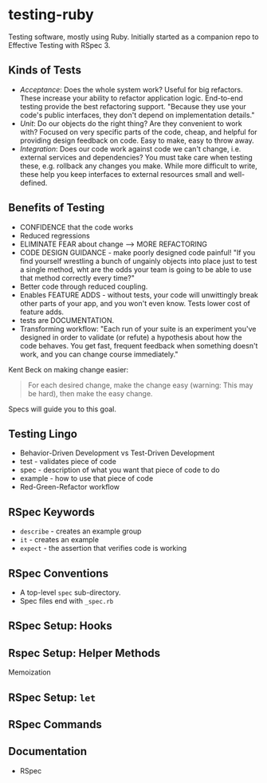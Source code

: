 # testing-ruby
Testing software, mostly using Ruby. Initially started as a companion repo to  Effective Testing with RSpec 3.

## Kinds of Tests

* _Acceptance_: Does the whole system work? Useful for big refactors.  These increase your ability to refactor application logic. End-to-end testing provide the best refactoring support. "Because they use your code's public interfaces, they don't depend on implementation details."
* _Unit_: Do our objects do the right thing? Are they convenient to work with? Focused on very specific parts of the code, cheap, and helpful for providing design feedback on code. Easy to make, easy to throw away.
* _Integration_: Does our code work against code we can't change, i.e. external services and dependencies? You must take care when testing these, e.g. rollback any changes you make.  While more difficult to write, these help you keep interfaces to external resources small and well-defined.


## Benefits of Testing

* CONFIDENCE that the code works
* Reduced regressions
* ELIMINATE FEAR about change --> MORE REFACTORING
* CODE DESIGN GUIDANCE - make poorly designed code painful! "If you find yourself wrestling a bunch of ungainly objects into place just to test a single method, wht are the odds your team is going to be able to use that method correctly every time?"
* Better code through reduced coupling.
* Enables FEATURE ADDS - without tests, your code will unwittingly break other parts of your app, and you won't even know. Tests lower cost of feature adds.
* tests are DOCUMENTATION.
* Transforming workflow: "Each run of your suite is an experiment you've designed in order to validate (or refute) a hypothesis about how the code behaves. You get fast, frequent feedback when something doesn't work, and you can change course immediately."

Kent Beck on making change easier:
> For each desired change, make the change easy (warning: This may be hard), then make the easy change.

Specs will guide you to this goal.

## Testing Lingo

* Behavior-Driven Development vs Test-Driven Development
* test - validates piece of code
* spec - description of what you want that piece of code to do
* example - how to use that piece of code
* Red-Green-Refactor workflow

## RSpec Keywords

* `describe` - creates an example group
* `it` - creates an example
* `expect` - the assertion that verifies code is working

## RSpec Conventions

* A top-level `spec` sub-directory.
* Spec files end with `_spec.rb`

## RSpec Setup: Hooks

## Rspec Setup: Helper Methods

Memoization

## RSpec Setup: `let`

## RSpec Commands

## Documentation

* RSpec
